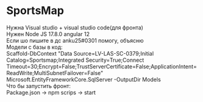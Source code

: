 # SportsMap  
Нужна Visual studio + visual studio code(для фронта)  
Нужен Node JS 17.8.0 angular 12  
Если шо пишите в дс anku25#0301 помогу, объясню  
Модели с базы в код:  
Scaffold-DbContext "Data Source=LV-LAS-SC-0379;Initial Catalog=Sportsmap;Integrated Security=True;Connect Timeout=30;Encrypt=False;TrustServerCertificate=False;ApplicationIntent=ReadWrite;MultiSubnetFailover=False" Microsoft.EntityFrameworkCore.SqlServer -OutputDir Models  
Что бы запустить фронт:  
Package.json -> npm scrips -> start
